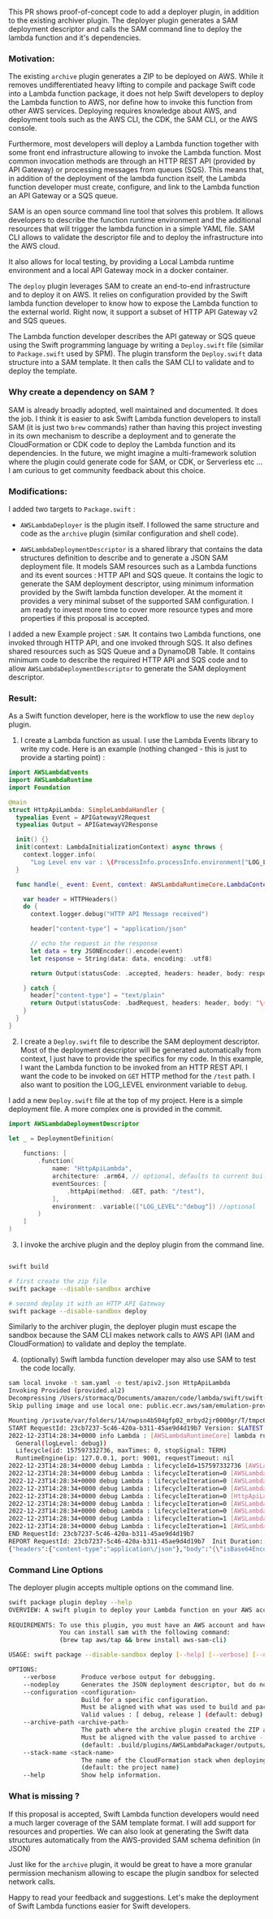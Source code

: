 This PR shows proof-of-concept code to add a deployer plugin, in addition to the existing archiver plugin. The deployer plugin generates a SAM deployment descriptor and calls the SAM command line to deploy the lambda function and it's dependencies.

### Motivation:

The existing `archive` plugin generates a ZIP to be deployed on AWS. While it removes undifferentiated heavy lifting to compile and package Swift code into a Lambda function package, it does not help Swift developers to deploy the Lambda function to AWS, nor define how to invoke this function from other AWS services.  Deploying requires knowledge about AWS, and deployment tools such as the AWS CLI, the CDK, the SAM CLI, or the AWS console.

Furthermore, most developers will deploy a Lambda function together with some front end infrastructure allowing to invoke the Lambda function. Most common invocation methods are through an HTTP REST API (provided by API Gateway) or processing messages from queues (SQS).  This means that, in addition of the deployment of the lambda function itself, the Lambda function developer must create, configure, and link to the Lambda function an API Gateway or a SQS queue.

SAM is an open source  command line tool that solves this problem. It allows developers to describe the function runtime environment and the additional resources that will trigger the lambda function in a simple YAML file.  SAM CLI allows to validate the descriptor file and to deploy the infrastructure into the AWS cloud.

It also allows for local testing, by providing a Local Lambda runtime environment and a local API Gateway mock in a docker container.

The `deploy` plugin leverages SAM to create an end-to-end infrastructure and to deploy it on AWS.  It relies on  configuration provided by the Swift lambda function developer to know how to expose the Lambda function to the external world. Right now, it support a subset of HTTP API Gateway v2 and SQS queues.

The Lambda function developer describes the API gateway or SQS queue using the Swift programming language by writing a `Deploy.swift` file (similar to `Package.swift` used by SPM).  The plugin transform the `Deploy.swift` data structure into a SAM template. It then calls the SAM CLI to validate and to deploy the template.

### Why create a dependency on SAM ?

SAM is already broadly adopted, well maintained and documented. It does the job.  I think it is easier to ask Swift Lambda function developers to install SAM (it is just two `brew` commands) rather than having this project investing in its own mechanism to describe a deployment and to generate the CloudFormation or CDK code to deploy the Lambda function and its dependencies. In the future, we might imagine a multi-framework solution where the plugin could generate code for SAM, or CDK, or Serverless etc ... I am curious to get community feedback about this choice.

### Modifications:

I added two targets to `Package.swift` : 

- `AWSLambdaDeployer` is the plugin itself. I followed the same structure and code as the `archive` plugin (similar configuration and shell code). 

- `AWSLambdaDeploymentDescriptor` is a shared library that contains the data structures definition to describe and to generate a JSON SAM deployment file. It models SAM resources such as a Lambda functions and its event sources : HTTP API and SQS queue. It contains the logic to generate the SAM deployment descriptor, using minimum information provided by the Swift lambda function developer. At the moment it provides a very minimal subset of the supported SAM configuration. I am ready to invest more time to cover more resource types and more properties if this proposal is accepted.

I added a new Example project : `SAM`. It contains two Lambda functions, one invoked through HTTP API, and one invoked through SQS.  It also defines shared resources such as SQS Queue and a DynamoDB Table. It contains minimum code to describe the required HTTP API and SQS code and to allow `AWSLambdaDeploymentDescriptor` to generate the SAM deployment descriptor. 

### Result:

As a Swift function developer, here is the workflow to use the new `deploy` plugin.

1. I create a Lambda function as usual.  I use the Lambda Events library to write my code. Here is an example (nothing changed -  this is just to provide a starting point) : 

```swift
import AWSLambdaEvents
import AWSLambdaRuntime
import Foundation

@main
struct HttpApiLambda: SimpleLambdaHandler {
  typealias Event = APIGatewayV2Request
  typealias Output = APIGatewayV2Response

  init() {}
  init(context: LambdaInitializationContext) async throws {
    context.logger.info(
      "Log Level env var : \(ProcessInfo.processInfo.environment["LOG_LEVEL"] ?? "info" )")
  }

  func handle(_ event: Event, context: AWSLambdaRuntimeCore.LambdaContext) async throws -> Output {

    var header = HTTPHeaders()
    do {
      context.logger.debug("HTTP API Message received")

      header["content-type"] = "application/json"

      // echo the request in the response
      let data = try JSONEncoder().encode(event)
      let response = String(data: data, encoding: .utf8)

      return Output(statusCode: .accepted, headers: header, body: response)

    } catch {
      header["content-type"] = "text/plain"
      return Output(statusCode: .badRequest, headers: header, body: "\(error.localizedDescription)")
    }
  }
}
```

2. I create a `Deploy.swift` file to describe the SAM deployment descriptor.  Most of the deployment descriptor will be generated automatically from context, I just have to provide the specifics for my code.  In this example, I want the Lambda function to be invoked from an HTTP REST API. I want the code to be invoked on `GET` HTTP method for the `/test` path. I also want to position the LOG_LEVEL environment variable to `debug`.

I add a new `Deploy.swift` file at the top of my project. Here is a simple deployment file. A more complex one is provided in the commit.

```swift
import AWSLambdaDeploymentDescriptor

let _ = DeploymentDefinition(
    
    functions: [        
        .function(
            name: "HttpApiLambda",
            architecture: .arm64, // optional, defaults to current build platform
            eventSources: [
                .httpApi(method: .GET, path: "/test"),
            ],
            environment: .variable(["LOG_LEVEL":"debug"]) //optional
        )
    ]
)
```

3. I invoke the archive plugin and the deploy plugin from the command line.

```bash

swift build 

# first create the zip file
swift package --disable-sandbox archive

# second deploy it with an HTTP API Gateway
swift package --disable-sandbox deploy
```

Similarly to the archiver plugin, the deployer plugin must escape the sandbox because the SAM CLI makes network calls to AWS API (IAM and CloudFormation) to validate and deploy the template.

4. (optionally) Swift lambda function developer may also use SAM to test the code locally.

```bash
sam local invoke -t sam.yaml -e test/apiv2.json HttpApiLambda
Invoking Provided (provided.al2)
Decompressing /Users/stormacq/Documents/amazon/code/lambda/swift/swift-aws-lambda-runtime/Examples/SAM/.build/plugins/AWSLambdaPackager/outputs/AWSLambdaPackager/HttpApiLambda/HttpApiLambda.zip
Skip pulling image and use local one: public.ecr.aws/sam/emulation-provided.al2:rapid-1.67.0-arm64.

Mounting /private/var/folders/14/nwpsn4b504gfp02_mrbyd2jr0000gr/T/tmpc6ajvoxv as /var/task:ro,delegated inside runtime container
START RequestId: 23cb7237-5c46-420a-b311-45ae9d4d19b7 Version: $LATEST
2022-12-23T14:28:34+0000 info Lambda : [AWSLambdaRuntimeCore] lambda runtime starting with LambdaConfiguration
  General(logLevel: debug))
  Lifecycle(id: 157597332736, maxTimes: 0, stopSignal: TERM)
  RuntimeEngine(ip: 127.0.0.1, port: 9001, requestTimeout: nil
2022-12-23T14:28:34+0000 debug Lambda : lifecycleId=157597332736 [AWSLambdaRuntimeCore] initializing lambda
2022-12-23T14:28:34+0000 debug Lambda : lifecycleIteration=0 [AWSLambdaRuntimeCore] lambda invocation sequence starting
2022-12-23T14:28:34+0000 debug Lambda : lifecycleIteration=0 [AWSLambdaRuntimeCore] requesting work from lambda runtime engine using /2018-06-01/runtime/invocation/next
2022-12-23T14:28:34+0000 debug Lambda : lifecycleIteration=0 [AWSLambdaRuntimeCore] sending invocation to lambda handler
2022-12-23T14:28:34+0000 debug Lambda : lifecycleIteration=0 [HttpApiLambda] HTTP API Message received
2022-12-23T14:28:34+0000 debug Lambda : lifecycleIteration=0 [AWSLambdaRuntimeCore] reporting results to lambda runtime engine using /2018-06-01/runtime/invocation/23cb7237-5c46-420a-b311-45ae9d4d19b7/response
2022-12-23T14:28:34+0000 debug Lambda : lifecycleIteration=0 [AWSLambdaRuntimeCore] lambda invocation sequence completed successfully
2022-12-23T14:28:34+0000 debug Lambda : lifecycleIteration=1 [AWSLambdaRuntimeCore] lambda invocation sequence starting
2022-12-23T14:28:34+0000 debug Lambda : lifecycleIteration=1 [AWSLambdaRuntimeCore] requesting work from lambda runtime engine using /2018-06-01/runtime/invocation/next
END RequestId: 23cb7237-5c46-420a-b311-45ae9d4d19b7
REPORT RequestId: 23cb7237-5c46-420a-b311-45ae9d4d19b7  Init Duration: 0.44 ms  Duration: 115.33 ms     Billed Duration: 116 ms Memory Size: 128 MB       Max Memory Used: 128 MB
{"headers":{"content-type":"application\/json"},"body":"{\"isBase64Encoded\":false,\"headers\":{\"x-forwarded-for\":\"90.103.90.59\",\"sec-fetch-site\":\"none\",\"x-amzn-trace-id\":\"Root=1-63a29de7-371407804cbdf89323be4902\",\"content-length\":\"0\",\"host\":\"x6v980zzkh.execute-api.eu-central-1.amazonaws.com\",\"x-forwarded-port\":\"443\",\"accept\":\"text\\\/html,application\\\/xhtml+xml,application\\\/xml;q=0.9,image\\\/avif,image\\\/webp,*\\\/*;q=0.8\",\"sec-fetch-user\":\"?1\",\"user-agent\":\"Mozilla\\\/5.0 (Macintosh; Intel Mac OS X 10.15; rv:108.0) Gecko\\\/20100101 Firefox\\\/108.0\",\"accept-language\":\"en-US,en;q=0.8,fr-FR;q=0.5,fr;q=0.3\",\"sec-fetch-dest\":\"document\",\"dnt\":\"1\",\"sec-fetch-mode\":\"navigate\",\"x-forwarded-proto\":\"https\",\"accept-encoding\":\"gzip, deflate, br\",\"upgrade-insecure-requests\":\"1\"},\"version\":\"2.0\",\"queryStringParameters\":{\"arg1\":\"value1\",\"arg2\":\"value2\"},\"routeKey\":\"$default\",\"requestContext\":{\"domainPrefix\":\"x6v980zzkh\",\"stage\":\"$default\",\"timeEpoch\":1671601639995,\"apiId\":\"x6v980zzkh\",\"http\":{\"protocol\":\"HTTP\\\/1.1\",\"sourceIp\":\"90.103.90.59\",\"method\":\"GET\",\"userAgent\":\"Mozilla\\\/5.0 (Macintosh; Intel Mac OS X 10.15; rv:108.0) Gecko\\\/20100101 Firefox\\\/108.0\",\"path\":\"\\\/test\"},\"time\":\"21\\\/Dec\\\/2022:05:47:19 +0000\",\"domainName\":\"x6v980zzkh.execute-api.eu-central-1.amazonaws.com\",\"requestId\":\"de2cRil5liAEM5Q=\",\"accountId\":\"486652066693\"},\"rawQueryString\":\"arg1=value1&arg2=value2\",\"rawPath\":\"\\\/test\"}","statusCode":202}% 
```

### Command Line Options

The deployer plugin accepts multiple options on the command line.

```bash
swift package plugin deploy --help
OVERVIEW: A swift plugin to deploy your Lambda function on your AWS account.
          
REQUIREMENTS: To use this plugin, you must have an AWS account and have `sam` installed.
              You can install sam with the following command:
              (brew tap aws/tap && brew install aws-sam-cli)

USAGE: swift package --disable-sandbox deploy [--help] [--verbose] [--nodeploy] [--configuration <configuration>] [--archive-path <archive_path>] [--stack-name <stack-name>]

OPTIONS:
    --verbose       Produce verbose output for debugging.
    --nodeploy      Generates the JSON deployment descriptor, but do not deploy.
    --configuration <configuration>
                    Build for a specific configuration.
                    Must be aligned with what was used to build and package.
                    Valid values : [ debug, release ] (default: debug)
    --archive-path <archive-path>
                    The path where the archive plugin created the ZIP archive.
                    Must be aligned with the value passed to archive --output-path.
                    (default: .build/plugins/AWSLambdaPackager/outputs/AWSLambdaPackager)
    --stack-name <stack-name>
                    The name of the CloudFormation stack when deploying.
                    (default: the project name)
    --help          Show help information.
```


### What is missing ?

If this proposal is accepted, Swift Lambda function developers would need a much larger coverage of the SAM template format. I will add support for resources and properties. We can also look at generating the Swift data structures automatically from the AWS-provided SAM schema definition (in JSON)

Just like for the `archive` plugin, it would be great to have a more granular permission mechanism allowing to escape the plugin sandbox for selected network calls.

Happy to read your feedback and suggestions. Let's make the deployment of Swift Lambda functions easier for Swift developers.

